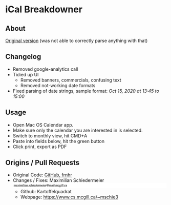# iCal Breakdowner

## About

[Original version](http://icalligator.changeset.hr/) (was not able to correctly parse anything with that)

## Changelog

 * Removed google-analytics call
 * Tidied up UI
   * Removed banners, commercials, confusing text
   * Removed not-working date formats
 * Fixed parsing of date strings, sample format: *Oct 15, 2020 at 13:45 to 15:00*

## Usage

 * Open Mac OS Calendar app.
 * Make sure only the calendar you are interested in is selected.
 * Switch to monthly view, hit CMD+A
 * Paste into fields below, hit the green button
 * Click print, export as PDF

## Origins / Pull Requests

 * Original Code: [GitHub, frnhr](https://github.com/frnhr/ical_aggregator)
 * Changes / Fixes: Maximilian Schiedermeier ![email](email.png)
   * Github: Kartoffelquadrat
   * Webpage: https://www.cs.mcgill.ca/~mschie3

